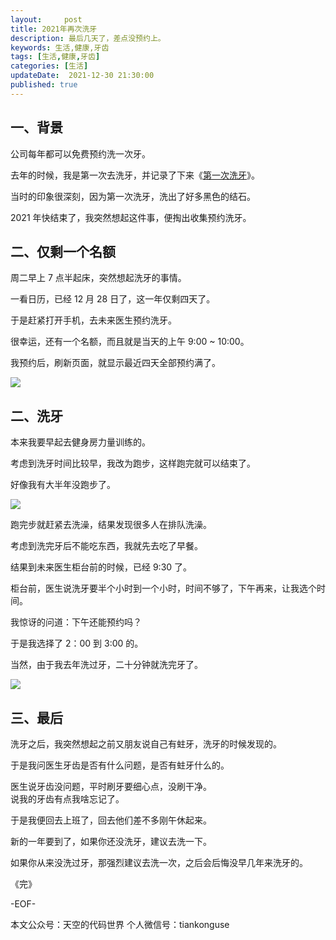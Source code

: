 ```yaml
---
layout:     post
title: 2021年再次洗牙
description: 最后几天了，差点没预约上。
keywords: 生活,健康,牙齿
tags: [生活,健康,牙齿]
categories: [生活]
updateDate:  2021-12-30 21:30:00
published: true
---
```



## 一、背景


公司每年都可以免费预约洗一次牙。  


去年的时候，我是第一次去洗牙，并记录了下来《[第一次洗牙](https://mp.weixin.qq.com/s/S8uPMsOnVlYW7PMIPAu-hA)》。  


当时的印象很深刻，因为第一次洗牙，洗出了好多黑色的结石。  


2021 年快结束了，我突然想起这件事，便掏出收集预约洗牙。  


## 二、仅剩一个名额  


周二早上 7 点半起床，突然想起洗牙的事情。  


一看日历，已经 12 月 28 日了，这一年仅剩四天了。  


于是赶紧打开手机，去未来医生预约洗牙。  


很幸运，还有一个名额，而且就是当天的上午 9:00 ~ 10:00。  


我预约后，刷新页面，就显示最近四天全部预约满了。  


![](https://res.tiankonguse.com/images/2021/12/30/001.png)  


## 二、洗牙  


本来我要早起去健身房力量训练的。  


考虑到洗牙时间比较早，我改为跑步，这样跑完就可以结束了。  


好像我有大半年没跑步了。  


![](https://res.tiankonguse.com/images/2021/12/30/002.png)  


跑完步就赶紧去洗澡，结果发现很多人在排队洗澡。  


考虑到洗完牙后不能吃东西，我就先去吃了早餐。  


结果到未来医生柜台前的时候，已经 9:30 了。  


柜台前，医生说洗牙要半个小时到一个小时，时间不够了，下午再来，让我选个时间。  


我惊讶的问道：下午还能预约吗？  


于是我选择了 2：00 到 3:00 的。  


当然，由于我去年洗过牙，二十分钟就洗完牙了。  


![](https://res.tiankonguse.com/images/2021/12/30/003.png)  



## 三、最后


洗牙之后，我突然想起之前又朋友说自己有蛀牙，洗牙的时候发现的。  


于是我问医生牙齿是否有什么问题，是否有蛀牙什么的。  


医生说牙齿没问题，平时刷牙要细心点，没刷干净。  
说我的牙齿有点我啥忘记了。  


于是我便回去上班了，回去他们差不多刚午休起来。  


新的一年要到了，如果你还没洗牙，建议去洗一下。  


如果你从来没洗过牙，那强烈建议去洗一次，之后会后悔没早几年来洗牙的。


《完》


-EOF-



本文公众号：天空的代码世界
个人微信号：tiankonguse

